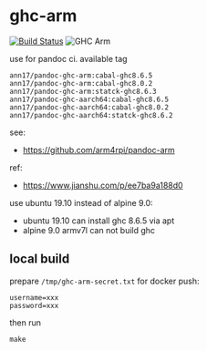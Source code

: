 # ghc-arm

[![Build Status](https://ci.annhe.net/api/badges/arm4rpi/ghc-arm/status.svg)](https://ci.annhe.net/arm4rpi/ghc-arm) ![GHC Arm](https://github.com/arm4rpi/ghc-arm/workflows/GHC%20Arm/badge.svg)

use for pandoc ci. available tag

```
ann17/pandoc-ghc-arm:cabal-ghc8.6.5
ann17/pandoc-ghc-arm:cabal-ghc8.0.2
ann17/pandoc-ghc-arm:statck-ghc8.6.3
ann17/pandoc-ghc-aarch64:cabal-ghc8.6.5
ann17/pandoc-ghc-aarch64:cabal-ghc8.0.2
ann17/pandoc-ghc-aarch64:statck-ghc8.6.2
```

see:

- https://github.com/arm4rpi/pandoc-arm

ref:

- https://www.jianshu.com/p/ee7ba9a188d0

use ubuntu 19.10 instead of alpine 9.0:

- ubuntu 19.10 can install ghc 8.6.5 via apt
- alpine 9.0 armv7l can not build ghc

## local build

prepare `/tmp/ghc-arm-secret.txt` for docker push:

```
username=xxx
password=xxx
```

then run

```
make
```
